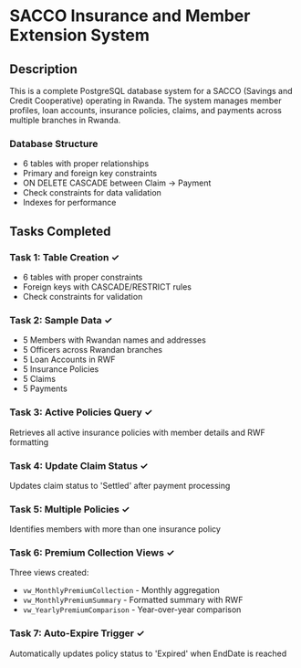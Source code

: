 # SACCO Insurance and Member Extension System

## Description
This is a complete PostgreSQL database system for a SACCO (Savings and Credit Cooperative) operating in Rwanda. The system manages member profiles, loan accounts, insurance policies, claims, and payments across multiple branches in Rwanda.

### Database Structure
- 6 tables with proper relationships
- Primary and foreign key constraints
- ON DELETE CASCADE between Claim → Payment
- Check constraints for data validation
- Indexes for performance

## Tasks Completed

### Task 1: Table Creation ✓
- 6 tables with proper constraints
- Foreign keys with CASCADE/RESTRICT rules
- Check constraints for validation

### Task 2: Sample Data ✓
- 5 Members with Rwandan names and addresses
- 5 Officers across Rwandan branches
- 5 Loan Accounts in RWF
- 5 Insurance Policies
- 5 Claims
- 5 Payments

### Task 3: Active Policies Query ✓
Retrieves all active insurance policies with member details and RWF formatting

### Task 4: Update Claim Status ✓
Updates claim status to 'Settled' after payment processing

### Task 5: Multiple Policies ✓
Identifies members with more than one insurance policy

### Task 6: Premium Collection Views ✓
Three views created:
- `vw_MonthlyPremiumCollection` - Monthly aggregation
- `vw_MonthlyPremiumSummary` - Formatted summary with RWF
- `vw_YearlyPremiumComparison` - Year-over-year comparison

### Task 7: Auto-Expire Trigger ✓
Automatically updates policy status to 'Expired' when EndDate is reached
